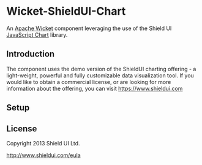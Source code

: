 Wicket-ShieldUI-Chart
=====================

An [Apache Wicket](http://wicket.apache.org) component leveraging the use of the Shield UI [JavaScript Chart](http://www.shieldui.com) library.

Introduction
------------
The component uses the demo version of the ShieldUI charting offering - a light-weight, powerful and fully customizable data visualization tool. If you would like to obtain a commercial license, or are looking for more information about the offering, you can visit https://www.shieldui.com

Setup
-----


License
-------
Copyright 2013 Shield UI Ltd.

http://www.shieldui.com/eula
